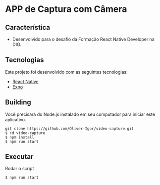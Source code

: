 # APP de Captura com Câmera 

## Característica

* Desenvolvido para o desafio da Formação React Native Developer na DIO.
  
## Tecnologias
Este projeto foi desenvolvido com as seguintes tecnologias:

* [React Native](https://reactnative.dev/)
* [Expo](https://expo.dev/)

## Building
Você precisará do Node.js instalado em seu computador para iniciar este aplicativo.

```
git clone https://github.com/Oliver-Igor/video-capture.git
$ cd video-capture
$ npm install
$ npm run start
```

## Executar
Rodar o script

```
$ npm run start

```
